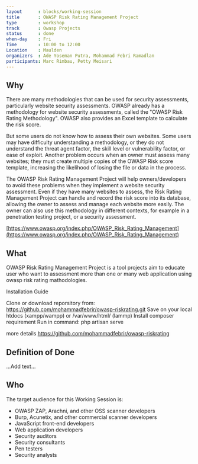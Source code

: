 ```yaml
---
layout      : blocks/working-session
title       : OWASP Risk Rating Management Project
type        : workshop
track       : Owasp Projects
status      : done
when-day    : Fri
Time        : 10:00 to 12:00
Location    : Maulden
organizers  : Ade Yoseman Putra, Mohammad Febri Ramadlan
participants: Marc Rimbau, Petty Meisari
---
```


## Why

There are many methodologies that can be used for security assessments, particularly website security assessments. OWASP already has a methodology for website security assessments, called the "OWASP Risk Rating Methodology".  OWASP also provides an Excel template to calculate the risk score.  

But some users do not know how to assess their own websites. Some users may have difficulty understanding a methodology, or they do not understand the threat agent factor, the skill level or vulnerability factor, or ease of exploit. Another problem occurs when an owner must assess many websites; they must create multiple copies of the OWASP Risk score template, increasing the likelihood of losing the file or data in the process. 

The OWASP Risk Rating Management Project will help owners/developers to avoid these problems when they implement a website security assessment. Even if they have many websites to assess, the Risk Rating Management Project can handle and record the risk score into its database, allowing the owner to assess and manage each website more easily. The owner can also use this methodology in different contexts, for example in a penetration testing project, or a security assessment.

[https://www.owasp.org/index.php/OWASP_Risk_Rating_Management](https://www.owasp.org/index.php/OWASP_Risk_Rating_Management)

## What

OWASP Risk Rating Management Project is a tool projects aim to educate user who want to assessment more than one or many web application using owasp risk rating mathodologies.

Installation Guide

Clone or download reporsitory from: https://github.com/mohammadfebrir/owasp-riskrating.git
Save on your local htdocs (xampp/wampp) or /var/www/html/ (lammp)
Install composer requirement
Run in command: php artisan serve

more details
https://github.com/mohammadfebrir/owasp-riskrating


## Definition of Done

...Add text...

## Who

The target audience for this Working Session is:

- OWASP ZAP, Arachni, and other OSS scanner developers
- Burp, Acunetix, and other commercial scanner developers
- JavaScript front-end developers
- Web application developers
- Security auditors
- Security consultants
- Pen testers
- Security analysts

